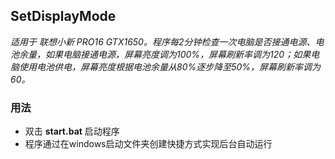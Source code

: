 ## SetDisplayMode

*适用于 联想小新 PRO16 GTX1650。程序每2分钟检查一次电脑是否接通电源、电池余量，如果电脑接通电源，屏幕亮度调为100%，屏幕刷新率调为120；如果电脑使用电池供电，屏幕亮度根据电池余量从80%逐步降至50%，屏幕刷新率调为60。*

### 用法

* 双击 **start.bat** 启动程序
* 程序通过在windows启动文件夹创建快捷方式实现后台自动运行
